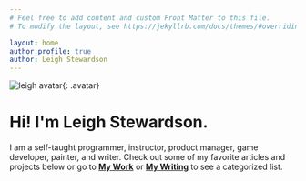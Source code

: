 ```yaml
---
# Feel free to add content and custom Front Matter to this file.
# To modify the layout, see https://jekyllrb.com/docs/themes/#overriding-theme-defaults

layout: home
author_profile: true
author: Leigh Stewardson
---
```


![leigh avatar](https://placehold.co/400){: .avatar} 

# Hi! I'm Leigh Stewardson. 
I am a self-taught programmer, instructor, product manager, game developer, painter, and writer. Check out some of my favorite articles and projects below or go to [**My Work**](/mywork) or [**My Writing**](/mywriting) to see a categorized list.